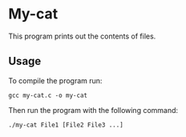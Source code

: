 # My-cat

This program prints out the contents of files.

## Usage

To compile the program run:

    gcc my-cat.c -o my-cat

Then run the program with the following command:

    ./my-cat File1 [File2 File3 ...]